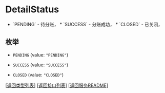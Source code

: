 # DetailStatus

  * &#x60;PENDING&#x60; - 待分账，  * &#x60;SUCCESS&#x60; - 分账成功，  * &#x60;CLOSED&#x60; - 已关闭，

## 枚举


* `PENDING` (value: `"PENDING"`)

* `SUCCESS` (value: `"SUCCESS"`)

* `CLOSED` (value: `"CLOSED"`)


[\[返回类型列表\]](README.md#类型列表)
[\[返回接口列表\]](README.md#接口列表)
[\[返回服务README\]](README.md)


